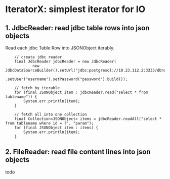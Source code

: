 # IteratorX: simplest iterator for IO

## 1. JdbcReader: read jdbc table rows into json objects

Read each jdbc Table Row into JSONObject iterably.

```	
	// create jdbc reader
	final JdbcReader jdbcReader = new JdbcReader(
			new JdbcDataSourceBuilder().setUrl("jdbc:postgresql://10.23.112.2:3333/dbname")
					.setUser("username").setPassword("password").build());
	
	// fetch by iterable
	for (final JSONObject item : jdbcReader.read("select * from tablename")) {
		System.err.println(item);
	}
	
	// fetch all into one collection
	final Collection<JSONObject> items = jdbcReader.readAll("select * from tablename where id = ?", "param");
	for (final JSONObject item : items) {
		System.err.println(item);
	}
```
## 2. FileReader: read file content lines into json objects
todo
